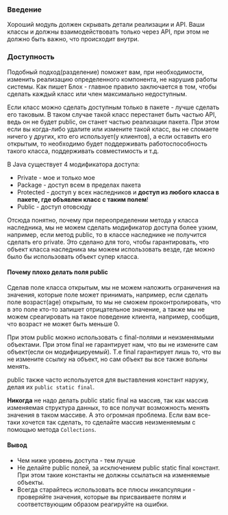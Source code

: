 ### Введение
Хороший модуль должен скрывать детали реализации и API. Ваши классы и должны взаимодействовать только через API, при этом не должно быть важно, что происходит внутри.

### Доступность
Подобный подход(разделение) поможет вам, при необходимости, изменить реализацию определенного компонента, не нарушив работы системы.
Как пишет Блох - главное правило заключается в том, чтобы сделать каждый класс или член максимально недоступным.

Если класс можно сделать доступным только в пакете - лучше сделать его таковым. В таком случае такой класс перестанет быть частью API, ведь он не будет public, он станет частью реализации пакета. При этом если вы когда-либо удалите или измените такой класс, вы не сломаете ничего у других, кто его использует(у клиентов), а если оставить его открытым, то необходимо будет поддерживать работоспособность такого класса, поддерживать совместимость и т.д.

В Java существует 4 модификатора доступа:
* Private - мое и только мое
* Package - доступ всем в пределах пакета
* Protected - доступ у всех наследников и **доступ из любого класса в пакете, где объявлен класс с таким полем**!
* Public - доступ отовсюду

Отсюда понятно, почему при переопределении метода у класса наследника, мы не можем сделать модификатор доступа более узким, например, если метод public, то в классе наследнике не получится сделать его private.
Это сделано для того, чтобы гарантировать, что объект класса наследника мы можем использовать везде, где можно было бы использовать объект супер класса.

#### Почему плохо делать поля public
Сделав поле класса открытым, мы не можем наложить ограничения на значения, которые поле может принимать, например, если сделать поле возраст(age) открытым, то мы не сможем проконтролировать, что в это поле кто-то запишет отрицательное значение, а также мы не можем среагировать на такое поведение клиента, например, сообщив, что возраст не может быть меньше 0.

При этом public можно использовать с final-полями и неизменямыми объектами. При этом final не гарантирует нам, что вы не измените сам объект(если он модифицируемый). Т.е final гарантирует лишь то, что вы не измените ссылку на объект, но сам объект вы все также вольны менять.

public также часто используется для выставления констант наружу, делая их `public static final`.

 **Никогда** не надо делать public static final на массив, так как массив изменяемая структура данных, то все получат возможность менять значения в таком массиве. А это огромная проблема.
Если вам все-таки хочется так сделать, то сделайте массив неизменяемым с помощью метода `Collections`.

#### Вывод
* Чем ниже уровень доступа - тем лучше
* Не делайте public полей, за исключением public static final констант. При этом такие константы не должны ссылаться на изменяемые объекты.
* Всегда старайтесь использовать все плюсы инкапсуляции - проверяйте значения, которые вы присваиваете полям и соответствующим образом реагируйте на ошибки.
